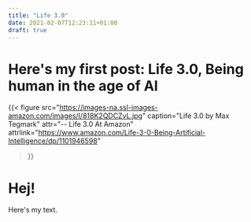 ```yaml
---
title: "Life 3.0"
date: 2021-02-07T12:23:11+01:00
draft: true
---
```

# Here's my first post: Life 3.0, Being human in the age of AI
{{< figure
  src="https://images-na.ssl-images-amazon.com/images/I/818K2QDCZvL.jpg"
  caption="Life 3.0 by Max Tegmark"
  attr="-- Life 3.0 At Amazon"
  attrlink="https://www.amazon.com/Life-3-0-Being-Artificial-Intelligence/dp/1101946598"
>}}

# Hej!
Here's my text.